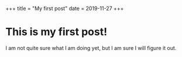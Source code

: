 +++
title = "My first post"
date = 2019-11-27
+++

# This is my first post!

I am not quite sure what I am doing yet, but I am sure I will figure it out.
